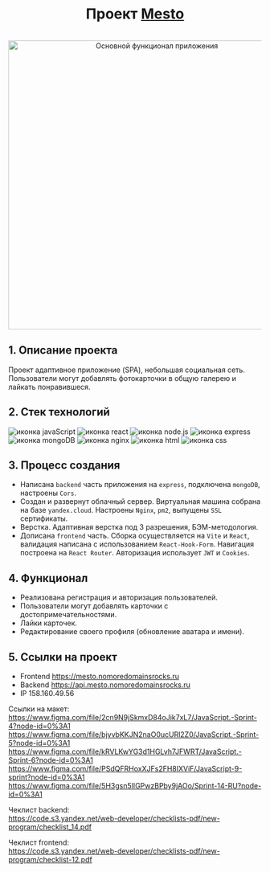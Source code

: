<h1 align="center">Проект <a href="https://mesto.nomoredomainsrocks.ru" target="_blank" rel="noopener">Mesto</a></h1>
<br>

<div align="center">
  <a href="https://mesto.nomoredomainsrocks.ru">
    <img width="575" alt="Основной функционал приложения" src="https://github.com/BRoman22/react-mesto-api-full-gha/assets/96336622/476466ba-ee1c-4b71-9683-5fe838f332e3">
  </a>
</div>

<h2>1. Описание проекта</h2>
Проект адаптивное приложение (SPA), небольшая социальная сеть. Пользователи могут добавлять фотокарточки в общую галерею и лайкать понравившеся.

<h2>2. Стек технологий</h2>
<div>
  <img src="https://img.shields.io/badge/javascript-yellow?style=for-the-badge&logo=javascript&logoColor=white
  " alt="иконка javaScript">
  <img src="https://img.shields.io/badge/react-%23087ea4?style=for-the-badge&logo=react&logoColor=white
  " alt="иконка react">
  <img src="https://img.shields.io/badge/node.js-026e00?style=for-the-badge&logo=node.js&logoColor=white
  " alt="иконка node.js">
  <img src="https://img.shields.io/badge/express-black?style=for-the-badge&logo=express&logoColor=white
  " alt="иконка express">
  <img src="https://img.shields.io/badge/mongodb-00ED64?style=for-the-badge&logo=mongodb&logoColor=white
  " alt="иконка mongoDB">
  <img src="https://img.shields.io/badge/nginx-009639?style=for-the-badge&logo=nginx&logoColor=white
  " alt="иконка nginx">
  <img src="https://img.shields.io/badge/html-ff6739?style=for-the-badge&logo=html5&logoColor=white
  " alt="иконка html">
  <img src="https://img.shields.io/badge/css-blue?style=for-the-badge&logo=css3&logoColor=white
  " alt="иконка css">
</div>

<h2>3. Процесс создания</h2>

* Написана `backend` часть приложения на `express`, подключена `mongoDB`, настроены `Cors`.
* Создан и развернут облачный сервер. Виртуальная машина собрана на базе `yandex.cloud`. Настроены `Nginx`, `pm2`, выпущены `SSL` сертификаты.
* Верстка. Адаптивная верстка под 3 разрешения, БЭМ-методология.
* Дописана `frontend` часть. Сборка осуществляется на `Vite` и `React`, валидация написана с использованием `React-Hook-Form`. Навигация построена на `React Router`. Авторизация использует `JWT` и `Cookies`.


<h2>4. Функционал</h2>

* Реализована регистрация и авторизация пользователей.
* Пользователи могут добавлять карточки с достопримечательностями.
* Лайки карточек.
* Редактирование своего профиля (обновление аватара и имени).

<h2>5. Ссылки на проект</h2>

* Frontend https://mesto.nomoredomainsrocks.ru
* Backend https://api.mesto.nomoredomainsrocks.ru
* IP 158.160.49.56

Ссылки на макет:
<br>
https://www.figma.com/file/2cn9N9jSkmxD84oJik7xL7/JavaScript.-Sprint-4?node-id=0%3A1 
https://www.figma.com/file/bjyvbKKJN2naO0ucURl2Z0/JavaScript.-Sprint-5?node-id=0%3A1 
https://www.figma.com/file/kRVLKwYG3d1HGLvh7JFWRT/JavaScript.-Sprint-6?node-id=0%3A1 
https://www.figma.com/file/PSdQFRHoxXJFs2FH8IXViF/JavaScript-9-sprint?node-id=0%3A1 
https://www.figma.com/file/5H3gsn5lIGPwzBPby9jAOo/Sprint-14-RU?node-id=0%3A1

Чеклист backend:
<br>
https://code.s3.yandex.net/web-developer/checklists-pdf/new-program/checklist_14.pdf

Чеклист frontend:
<br>
https://code.s3.yandex.net/web-developer/checklists-pdf/new-program/checklist-12.pdf
